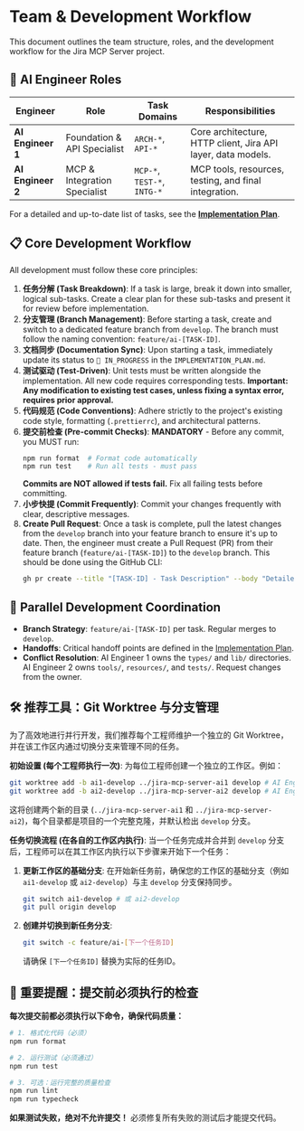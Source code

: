 # Team & Development Workflow

This document outlines the team structure, roles, and the development workflow for the Jira MCP Server project.

## 👥 AI Engineer Roles

| Engineer | Role | Task Domains | Responsibilities |
|----------|------|--------------|------------------|
| **AI Engineer 1** | Foundation & API Specialist | `ARCH-*`, `API-*` | Core architecture, HTTP client, Jira API layer, data models. |
| **AI Engineer 2** | MCP & Integration Specialist| `MCP-*`, `TEST-*`, `INTG-*`| MCP tools, resources, testing, and final integration. |

For a detailed and up-to-date list of tasks, see the [**Implementation Plan**](./IMPLEMENTATION_PLAN.md).

## 📋 Core Development Workflow

All development must follow these core principles:

1.  **任务分解 (Task Breakdown)**: If a task is large, break it down into smaller, logical sub-tasks. Create a clear plan for these sub-tasks and present it for review before implementation.
2.  **分支管理 (Branch Management)**: Before starting a task, create and switch to a dedicated feature branch from `develop`. The branch must follow the naming convention: `feature/ai-[TASK-ID]`.
3.  **文档同步 (Documentation Sync)**: Upon starting a task, immediately update its status to `🔄 IN_PROGRESS` in the `IMPLEMENTATION_PLAN.md`. 
4.  **测试驱动 (Test-Driven)**: Unit tests must be written alongside the implementation. All new code requires corresponding tests. **Important: Any modification to existing test cases, unless fixing a syntax error, requires prior approval.**
5.  **代码规范 (Code Conventions)**: Adhere strictly to the project's existing code style, formatting (`.prettierrc`), and architectural patterns.
6.  **提交前检查 (Pre-commit Checks)**: **MANDATORY** - Before any commit, you MUST run:
    ```bash
    npm run format  # Format code automatically
    npm run test    # Run all tests - must pass
    ```
    **Commits are NOT allowed if tests fail.** Fix all failing tests before committing.
7.  **小步快提 (Commit Frequently)**: Commit your changes frequently with clear, descriptive messages.
8.  **Create Pull Request**: Once a task is complete, pull the latest changes from the `develop` branch into your feature branch to ensure it's up to date. Then, the engineer must create a Pull Request (PR) from their feature branch (`feature/ai-[TASK-ID]`) to the `develop` branch. This should be done using the GitHub CLI:
    ```bash
    gh pr create --title "[TASK-ID] - Task Description" --body "Detailed description of changes." --base develop
    ```


## 🔀 Parallel Development Coordination

- **Branch Strategy**: `feature/ai-[TASK-ID]` per task. Regular merges to `develop`.
- **Handoffs**: Critical handoff points are defined in the [Implementation Plan](./IMPLEMENTATION_PLAN.md).
- **Conflict Resolution**: AI Engineer 1 owns the `types/` and `lib/` directories. AI Engineer 2 owns `tools/`, `resources/`, and `tests/`. Request changes from the owner.

## 🛠️ 推荐工具：Git Worktree 与分支管理

为了高效地进行并行开发，我们推荐每个工程师维护一个独立的 Git Worktree，并在该工作区内通过切换分支来管理不同的任务。

**初始设置 (每个工程师执行一次)**:
为每位工程师创建一个独立的工作区。例如：
```bash
git worktree add -b ai1-develop ../jira-mcp-server-ai1 develop # AI Engineer 1
git worktree add -b ai2-develop ../jira-mcp-server-ai2 develop # AI Engineer 2
```
这将创建两个新的目录 (`../jira-mcp-server-ai1` 和 `../jira-mcp-server-ai2`)，每个目录都是项目的一个完整克隆，并默认检出 `develop` 分支。

**任务切换流程 (在各自的工作区内执行)**:
当一个任务完成并合并到 `develop` 分支后，工程师可以在其工作区内执行以下步骤来开始下一个任务：
1.  **更新工作区的基础分支**:
    在开始新任务前，确保您的工作区的基础分支（例如 `ai1-develop` 或 `ai2-develop`）与主 `develop` 分支保持同步。
    ```bash
    git switch ai1-develop # 或 ai2-develop
    git pull origin develop
    ```
2.  **创建并切换到新任务分支**:
    ```bash
    git switch -c feature/ai-[下一个任务ID]
    ```
    请确保 `[下一个任务ID]` 替换为实际的任务ID。

## 🚨 重要提醒：提交前必须执行的检查

**每次提交前都必须执行以下命令，确保代码质量：**

```bash
# 1. 格式化代码（必须）
npm run format

# 2. 运行测试（必须通过）
npm run test

# 3. 可选：运行完整的质量检查
npm run lint
npm run typecheck
```

**如果测试失败，绝对不允许提交！** 必须修复所有失败的测试后才能提交代码。